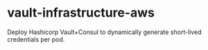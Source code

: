 # vault-infrastructure-aws
Deploy Hashicorp Vault+Consul to dynamically generate short-lived credentials per pod.
